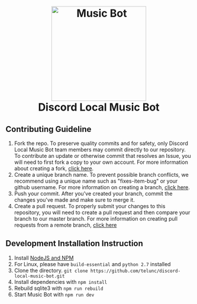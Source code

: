 <h1 align="center">
  <img src="https://i.imgur.com/HfUwjpS.png" width="256px" alt="Music Bot">
  <br />
  Discord Local Music Bot
  <br />
</h1>

## Contributing Guideline
1. Fork the repo. To preserve quality commits and for safety, only Discord Local Music Bot team members may commit directly to our repository. To contribute an update or otherwise commit that resolves an Issue, you will need to first fork a copy to your own account. For more information about creating a fork, [click here](https://help.github.com/articles/fork-a-repo/).
2. Create a unique branch name. To prevent possible branch conflicts, we recommend using a unique name such as "fixes-item-bug" or your github username. For more information on creating a branch, [click here](https://help.github.com/articles/creating-and-deleting-branches-within-your-repository/).
3. Push your commit. After you've created your branch, commit the changes you've made and make sure to merge it.
4. Create a pull request. To properly submit your changes to this repository, you will need to create a pull request and then compare your branch to our master branch. For more information on creating pull requests from a remote branch, [click here](https://help.github.com/articles/creating-a-pull-request-from-a-fork/)

## Development Installation Instruction
1. Install <a href="https://nodejs.org/en/">NodeJS and NPM</a>
2. For Linux, please have `build-essential` and `python 2.7` installed
3. Clone the directory. `git clone https://github.com/telunc/discord-local-music-bot.git`
4. Install dependencies with `npm install`
7. Rebuild sqlite3 with `npm run rebuild`
9. Start Music Bot with `npm run dev`
